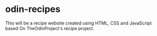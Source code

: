# odin-recipes
This will be a recipe website created using HTML, CSS and JavaScript based On TheOdinProject's recipe project.
